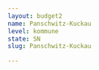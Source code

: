 ```yaml
---
layout: budget2
name: Panschwitz-Kuckau
level: kommune
state: SN
slug: Panschwitz-Kuckau

---
```



